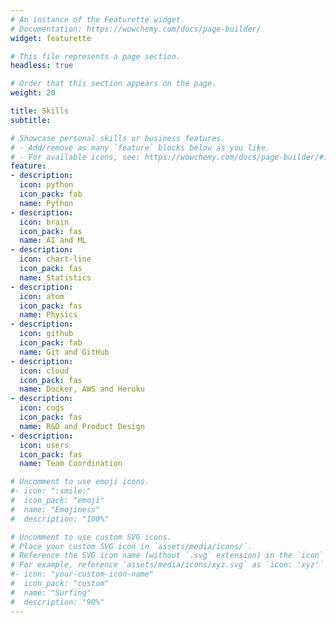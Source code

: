 ```yaml
---
# An instance of the Featurette widget.
# Documentation: https://wowchemy.com/docs/page-builder/
widget: featurette

# This file represents a page section.
headless: true

# Order that this section appears on the page.
weight: 20

title: Skills
subtitle:

# Showcase personal skills or business features.
# - Add/remove as many `feature` blocks below as you like.
# - For available icons, see: https://wowchemy.com/docs/page-builder/#icons
feature:
- description:
  icon: python
  icon_pack: fab
  name: Python
- description:
  icon: brain
  icon_pack: fas
  name: AI and ML
- description:
  icon: chart-line
  icon_pack: fas
  name: Statistics
- description:
  icon: atom
  icon_pack: fas
  name: Physics
- description:
  icon: github
  icon_pack: fab
  name: Git and GitHub
- description:
  icon: cloud
  icon_pack: fas
  name: Docker, AWS and Heroku
- description: 
  icon: cogs
  icon_pack: fas
  name: R&D and Product Design
- description: 
  icon: users
  icon_pack: fas
  name: Team Coordination

# Uncomment to use emoji icons.
#- icon: ":smile:"
#  icon_pack: "emoji"
#  name: "Emojiness"
#  description: "100%"  

# Uncomment to use custom SVG icons.
# Place your custom SVG icon in `assets/media/icons/`.
# Reference the SVG icon name (without `.svg` extension) in the `icon` field.
# For example, reference `assets/media/icons/xyz.svg` as `icon: 'xyz'`
#- icon: "your-custom-icon-name"
#  icon_pack: "custom"
#  name: "Surfing"
#  description: "90%"
---
```

